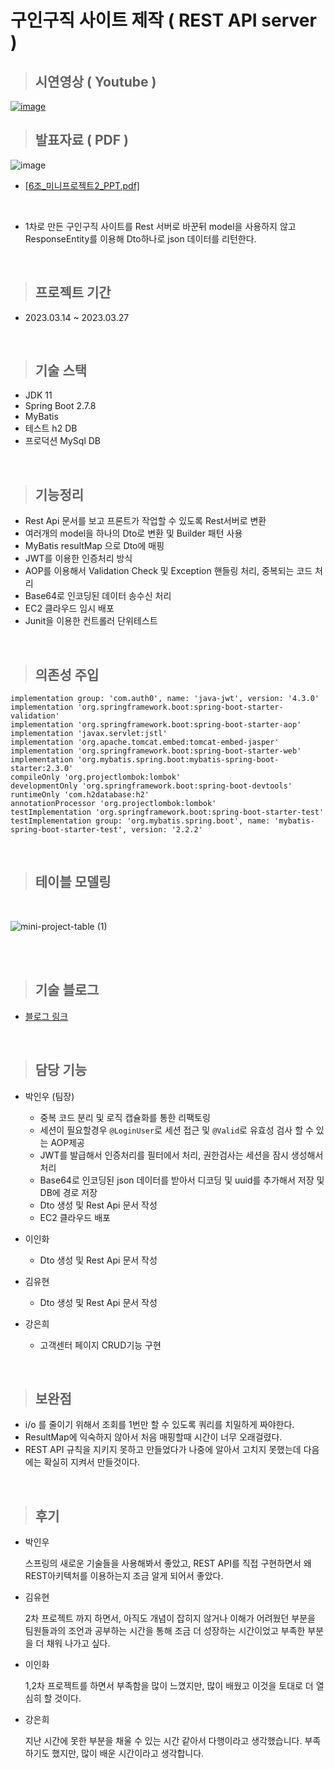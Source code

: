 # 구인구직 사이트 제작 ( REST API server )

> ## 시연영상 ( Youtube )
<a href="https://youtu.be/0UsQJWybmxE">![image](https://user-images.githubusercontent.com/118657689/234799992-f20dea08-d827-4c57-ad99-e36270c6edef.png)</a>
<br>

> ## 발표자료 ( PDF )
![image](https://user-images.githubusercontent.com/118657689/234800218-e3c1444b-ef3e-46bb-877a-dabebe900d91.png)

- <a href="https://github.com/clean17/mini-project2/files/11340918/6._.2_PPT.pdf">[6조_미니프로젝트2_PPT.pdf]</a>

<br>

- 1차로 만든 구인구직 사이트를 Rest 서버로 바꾼뒤 model을 사용하지 않고 ResponseEntity를 이용해 Dto하나로 json 데이터를 리턴한다.

<br>

> ## 프로젝트 기간
- 2023.03.14 ~ 2023.03.27

<br>

> ## 기술 스택
- JDK 11
- Spring Boot 2.7.8
- MyBatis
- 테스트 h2 DB
- 프로덕션 MySql DB


<br>

> ## 기능정리
- Rest Api 문서를 보고 프론트가 작업할 수 있도록 Rest서버로 변환
- 여러개의 model을 하나의 Dto로 변환 및 Builder 패턴 사용
- MyBatis resultMap 으로 Dto에 매핑
- JWT를 이용한 인증처리 방식
- AOP를 이용해서 Validation Check 및 Exception 핸들링 처리, 중복되는 코드 처리
- Base64로 인코딩된 데이터 송수신 처리
- EC2 클라우드 임시 배포
- Junit을 이용한 컨트롤러 단위테스트



<br>

> ## 의존성 주입


```
implementation group: 'com.auth0', name: 'java-jwt', version: '4.3.0'
implementation 'org.springframework.boot:spring-boot-starter-validation'
implementation 'org.springframework.boot:spring-boot-starter-aop'
implementation 'javax.servlet:jstl'
implementation 'org.apache.tomcat.embed:tomcat-embed-jasper'
implementation 'org.springframework.boot:spring-boot-starter-web'
implementation 'org.mybatis.spring.boot:mybatis-spring-boot-starter:2.3.0'
compileOnly 'org.projectlombok:lombok'
developmentOnly 'org.springframework.boot:spring-boot-devtools'
runtimeOnly 'com.h2database:h2'
annotationProcessor 'org.projectlombok:lombok'
testImplementation 'org.springframework.boot:spring-boot-starter-test'
testImplementation group: 'org.mybatis.spring.boot', name: 'mybatis-spring-boot-starter-test', version: '2.2.2'
```

<br>

> ## 테이블 모델링
<br>

![mini-project-table (1)](https://user-images.githubusercontent.com/118657689/236441203-cf21bfc4-5dba-4996-a1af-554707407efa.jpg)

<br>
<br>

> ## 기술 블로그

- <a href="https://velog.io/@merci/series/Rest-Api-%ED%94%84%EB%A1%9C%EC%A0%9D%ED%8A%B8"> 블로그 링크 </a>

<br>

> ## 담당 기능
- 박인우 (팀장) 
  - 중복 코드 분리 및 로직 캡슐화를 통한 리팩토링
  - 세션이 필요할경우 `@LoginUser`로 세션 접근 및 `@Valid`로 유효성 검사 할 수 있는 AOP제공
  - JWT를 발급해서 인증처리를 필터에서 처리, 권한검사는 세션을 잠시 생성해서 처리
  - Base64로 인코딩된 json 데이터를 받아서 디코딩 및 uuid를 추가해서 저장 및 DB에 경로 저장
  - Dto 생성 및 Rest Api 문서 작성
  - EC2 클라우드 배포

- 이인화 
  - Dto 생성 및 Rest Api 문서 작성

- 김유현 
  - Dto 생성 및 Rest Api 문서 작성 

- 강은희 
  - 고객센터 페이지 CRUD기능 구현



<br>




> ## 보완점
- i/o 를 줄이기 위해서 조회를 1번만 할 수 있도록 쿼리를 치밀하게 짜야한다.
- ResultMap에 익숙하지 않아서 처음 매핑할때 시간이 너무 오래걸렸다.
- REST API 규칙을 지키지 못하고 만들었다가 나중에 알아서 고치지 못했는데 다음에는 확실히 지켜서 만들것이다.

<br>

> ## 후기
- 박인우

  스프링의 새로운 기술들을 사용해봐서 좋았고, REST API를 직접 구현하면서 왜 REST아키텍처를 이용하는지 조금 알게 되어서 좋았다.


- 김유현


  2차 프로젝트 까지 하면서, 아직도 개념이 잡히지 않거나 이해가 어려웠던 부분을 팀원들과의 조언과 공부하는 시간을 통해 조금 더 성장하는 시간이었고 부족한 부분을 더 채워 나가고 싶다.

- 이인화


  1,2차 프로젝트를 하면서 부족함을 많이 느꼈지만, 많이 배웠고 이것을 토대로 더 열심히 할 것이다.


- 강은희


  지난 시간에 못한 부분을 채울 수 있는 시간 같아서 다행이라고 생각했습니다. 부족하기도 했지만, 많이 배운 시간이라고 생각합니다.

